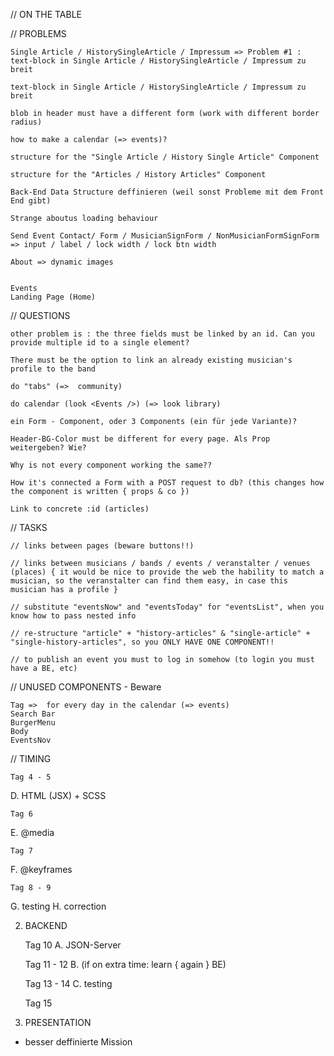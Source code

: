 // ON THE TABLE


// PROBLEMS

    Single Article / HistorySingleArticle / Impressum => Problem #1 : text-block in Single Article / HistorySingleArticle / Impressum zu breit

    text-block in Single Article / HistorySingleArticle / Impressum zu breit

    blob in header must have a different form (work with different border radius)

    how to make a calendar (=> events)?

    structure for the "Single Article / History Single Article" Component

    structure for the "Articles / History Articles" Component

    Back-End Data Structure deffinieren (weil sonst Probleme mit dem Front End gibt)

    Strange aboutus loading behaviour
    
    Send Event Contact/ Form / MusicianSignForm / NonMusicianFormSignForm => input / label / lock width / lock btn width
    
    About => dynamic images


    Events
    Landing Page (Home)
    


// QUESTIONS
    
    other problem is : the three fields must be linked by an id. Can you provide multiple id to a single element?
    
    There must be the option to link an already existing musician's profile to the band

    do "tabs" (=>  community)

    do calendar (look <Events />) (=> look library)

    ein Form - Component, oder 3 Components (ein für jede Variante)?

    Header-BG-Color must be different for every page. Als Prop weitergeben? Wie?

    Why is not every component working the same??

    How it's connected a Form with a POST request to db? (this changes how the component is written { props & co })

    Link to concrete :id (articles)


// TASKS

    // links between pages (beware buttons!!)

    // links between musicians / bands / events / veranstalter / venues (places) { it would be nice to provide the web the hability to match a musician, so the veranstalter can find them easy, in case this musician has a profile }

    // substitute "eventsNow" and "eventsToday" for "eventsList", when you know how to pass nested info

    // re-structure "article" + "history-articles" & "single-article" + "single-history-articles", so you ONLY HAVE ONE COMPONENT!!
    
    // to publish an event you must to log in somehow (to login you must have a BE, etc)

// UNUSED COMPONENTS - Beware


    Tag =>  for every day in the calendar (=> events)
    Search Bar
    BurgerMenu
    Body
    EventsNov


// TIMING

    Tag 4 - 5
D.  HTML (JSX) + SCSS
    
    Tag 6
E.  @media
    
    Tag 7
F.  @keyframes
    
    Tag 8 - 9
G.  testing
H.  correction

2.  BACKEND

    Tag 10
A.  JSON-Server

    Tag 11 - 12
B.  (if on extra time: learn { again } BE)

    Tag 13 - 14 
C.  testing

    Tag 15
3. PRESENTATION

- besser deffinierte Mission
